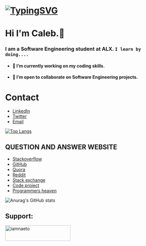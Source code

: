 # [![TypingSVG](https://readme-typing-svg.demolab.com?lines=Hey!+You+Are+Welcome+To+My+Profile;My+Name+Is+LORDWILL;I+Am+Passionate+About+Coding;I+Learn+By+Doing)](https://git.io/typing-svg)
# Hi I'm Caleb.👋

### I am a Software Engineering student at ALX. `I learn by doing....`

- #### 🔭 I’m currently working on my coding skills.
- #### 👯 I’m open to collaborate on Software Engineering projects.

# Contact 
* [LinkedIn](https://www.linkedin.com/in//)
* [Twitter](https://twitter.com/calebkech)
* [Email](mailto:calebkemboi61@gmail.com)

[![Top Langs](https://github-readme-stats.vercel.app/api/top-langs/?username=Lordwill1&layout=compact)](https://github.com/Lordwill1/github-readme-stats)

## QUESTION AND ANSWER WEBSITE 
* [Stackoverflow](https://Stackoverflow.com/)
* [GitHub](https://github.com/)
* [Quora](https://quora.com/)
* [Reddit](https://reddit.com/)
* [Stack exchange](https://Stackexchange.com/)
* [Code project](https://codeproject.com/)
* [Programmers heaven](https://programmersheaven.com/)

![Anurag's GitHub stats](https://github-readme-stats.vercel.app/api?username=Lordwill1&show_icons=true&theme=radical)

<h2 align="left">Support:</h2>
<p><a href="https://www.buymeacoffee.com/"> <img align="left" src="https://cdn.buymeacoffee.com/buttons/v2/default-yellow.png" height="50" width="210" alt="iamnaeto" /></a></p><br><br><br><br><br>

